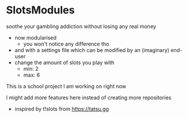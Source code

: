 # SlotsModules
 
soothe your gambling addiction without losing any real money

 - now modularised
   - you won't notice any difference tho
 - and with a settings file which can be modified by an (imaginary) end-user
 - change the amount of slots you play with
   - min: 2
   - max: 6

This is a school project I am working on right now

I might add more features here instead of creating more repositories

- inspired by t!slots from https://tatsu.gg
